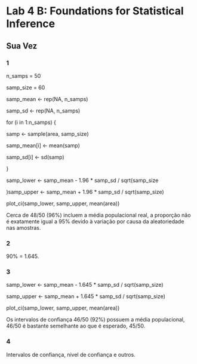 # Lab 4 B: Foundations for Statistical Inference

## Sua Vez
### 1

n_samps = 50

samp_size = 60

samp_mean <- rep(NA, n_samps)

samp_sd <- rep(NA, n_samps)

for (i in 1:n_samps) {

samp <- sample(area, samp_size)

samp_mean[i] <- mean(samp)

samp_sd[i] <- sd(samp)

}

samp_lower <- samp_mean - 1.96 * samp_sd / sqrt(samp_size

)samp_upper <- samp_mean + 1.96 * samp_sd / sqrt(samp_size)

plot_ci(samp_lower, samp_upper, mean(area))

Cerca de 48/50 (96%) incluem a média populacional real, a proporção não é exatamente igual a 95% devido à variação por causa da aleatoriedade nas amostras.

### 2

90% = 1.645.

### 3

samp_lower <- samp_mean - 1.645 * samp_sd / sqrt(samp_size)

samp_upper <- samp_mean + 1.645 * samp_sd / sqrt(samp_size)

plot_ci(samp_lower, samp_upper, mean(area))

Os intervalos de confiança 46/50 (92%) possuem a média populacional, 46/50 é bastante semelhante ao que é esperado, 45/50.

### 4

Intervalos de confiança, nivel de confiança e outros.
